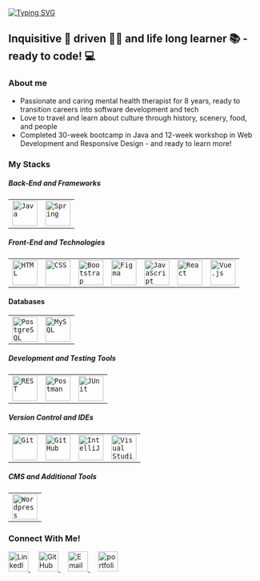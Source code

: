 <body>
<section>
<a href="https://git.io/typing-svg"><img src="https://readme-typing-svg.demolab.com?font=DynaPuff&size=40&duration=2500&pause=1000&color=FF0DA9&center=true&vCenter=true&width=500&height=100&lines=Hello+World!+I'm+Sina+%F0%9F%91%8B;+Welcome+to+my+GitHub!" alt="Typing SVG" /></a>
</section>
<section>
  <h2>Inquisitive 🧐 driven 💪🏼 and life long learner 📚 - ready to code! 💻</h2>
  <h3>About me</h3>
  <ul>
    <li>Passionate and caring mental health therapist for 8 years, ready to transition careers into software development and tech</li>
    <li>Love to travel and learn about culture through history, scenery, food, and people</li>
    <li>Completed 30-week bootcamp in Java and 12-week workshop in Web Development and Responsive Design - and ready to learn more!</li>
  </ul>
  <h3>My Stacks</h3>
  <h5>Back-End and Frameworks</h5>
  <div >
	<table>
		<tr>
			<td><code><img width="50" src="https://user-images.githubusercontent.com/25181517/117201156-9a724800-adec-11eb-9a9d-3cd0f67da4bc.png" alt="Java" title="Java"/></code></td>
			<td><code><img width="50" src="https://user-images.githubusercontent.com/25181517/117201470-f6d56780-adec-11eb-8f7c-e70e376cfd07.png" alt="Spring" title="Spring"/></code></td>
		</tr>
	</table>
</div>
  <h5>Front-End and Technologies</h5>
  <div >
	<table>
		<tr>
			<td><code><img width="50" src="https://user-images.githubusercontent.com/25181517/192158954-f88b5814-d510-4564-b285-dff7d6400dad.png" alt="HTML" title="HTML"/></code></td>
			<td><code><img width="50" src="https://user-images.githubusercontent.com/25181517/183898674-75a4a1b1-f960-4ea9-abcb-637170a00a75.png" alt="CSS" title="CSS"/></code></td>
			<td><code><img width="50" src="https://user-images.githubusercontent.com/25181517/183898054-b3d693d4-dafb-4808-a509-bab54cf5de34.png" alt="Bootstrap" title="Bootstrap"/></code></td>
			<td><code><img width="50" src="https://user-images.githubusercontent.com/25181517/189715289-df3ee512-6eca-463f-a0f4-c10d94a06b2f.png" alt="Figma" title="Figma"/></code></td>
			<td><code><img width="50" src="https://user-images.githubusercontent.com/25181517/117447155-6a868a00-af3d-11eb-9cfe-245df15c9f3f.png" alt="JavaScript" title="JavaScript"/></code></td>
			<td><code><img width="50" src="https://user-images.githubusercontent.com/25181517/183897015-94a058a6-b86e-4e42-a37f-bf92061753e5.png" alt="React" title="React"/></code></td>
			<td><code><img width="50" src="https://user-images.githubusercontent.com/25181517/117448124-a2da9800-af3e-11eb-85d2-bd1b69b65603.png" alt="Vue.js" title="Vue.js"/></code></td>
		</tr>
	</table>
</div>
  <h4>Databases</h4>
  <div >
	<table>
		<tr>
			<td><code><img width="50" src="https://user-images.githubusercontent.com/25181517/117208740-bfb78400-adf5-11eb-97bb-09072b6bedfc.png" alt="PostgreSQL" title="PostgreSQL"/></code></td>
			<td><code><img width="50" src="https://user-images.githubusercontent.com/25181517/183896128-ec99105a-ec1a-4d85-b08b-1aa1620b2046.png" alt="MySQL" title="MySQL"/></code></td>
		</tr>
	</table>
</div>
  <h5>Development and Testing Tools</h5>
  <div >
	<table>
		<tr>
			<td><code><img width="50" src="https://user-images.githubusercontent.com/25181517/192107858-fe19f043-c502-4009-8c47-476fc89718ad.png" alt="REST" title="REST"/></code></td>
			<td><code><img width="50" src="https://user-images.githubusercontent.com/25181517/192109061-e138ca71-337c-4019-8d42-4792fdaa7128.png" alt="Postman" title="Postman"/></code></td>
			<td><code><img width="50" src="https://user-images.githubusercontent.com/25181517/117533873-484d4480-afef-11eb-9fad-67c8605e3592.png" alt="JUnit" title="JUnit"/></code></td>
		</tr>
	</table>
</div>
  <h5>Version Control and IDEs</h5>
  <div >
	<table>
		<tr>
			<td><code><img width="50" src="https://user-images.githubusercontent.com/25181517/192108372-f71d70ac-7ae6-4c0d-8395-51d8870c2ef0.png" alt="Git" title="Git"/></code></td>
			<td><code><img width="50" src="https://user-images.githubusercontent.com/25181517/192108374-8da61ba1-99ec-41d7-80b8-fb2f7c0a4948.png" alt="GitHub" title="GitHub"/></code></td>
			<td><code><img width="50" src="https://user-images.githubusercontent.com/25181517/192108890-200809d1-439c-4e23-90d3-b090cf9a4eea.png" alt="IntelliJ" title="IntelliJ"/></code></td>
			<td><code><img width="50" src="https://user-images.githubusercontent.com/25181517/192108891-d86b6220-e232-423a-bf5f-90903e6887c3.png" alt="Visual Studio Code" title="Visual Studio Code"/></code></td>
		</tr>
	</table>
</div>
  <h5>CMS and Additional Tools</h5>
  <div >
	<table>
		<tr>
			<td><code><img width="50" src="https://user-images.githubusercontent.com/25181517/192158957-b1256181-356c-46a3-beb9-487af08a6266.png" alt="Wordpress" title="Wordpress"/></code></td>
		</tr>
	</table>
</div>
</section>

<section>
<h3>Connect With Me!</h3>

<p>
  <a href="https://www.linkedin.com/in/hashinaakther/" target="blank">
    <img src="https://img.icons8.com/ios-filled/50/ffffff/linkedin.png" width="40px" alt="LinkedIn"/>
  </a>
  &nbsp; &nbsp;
  <a href="https://github.com/hakther15/" target="blank">
    <img src="https://img.icons8.com/ios-filled/50/ffffff/github.png" width="40px" alt="GitHub"/>
  </a>
  &nbsp; &nbsp;
  <a href="mailto:hakther15@gmail.com" target="blank">
    <img src="https://img.icons8.com/ios-filled/50/ffffff/gmail.png" width="40px" alt="Email"/>
  </a>
  &nbsp; &nbsp;
  <a href="https://developer-sina.netlify.app/" target="blank">
    <img src="https://i.pinimg.com/736x/54/d5/18/54d5185861df2209af2f6b85c0418d3d.jpg" width="40px" alt="portfolio"/>
  </a>
</p>
  </section>
</body>
